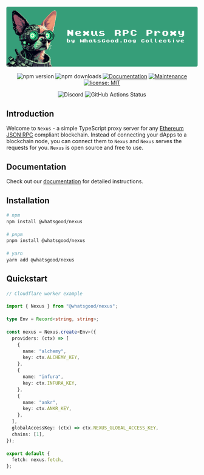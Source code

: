 <div align="center">

![hero banner with nexus dog](./docs/images/nexus-hero-banner.svg)

<div>

![npm version](https://img.shields.io/npm/v/@whatsgood/nexus)
![npm downloads](https://img.shields.io/npm/dm/@whatsgood/nexus)
<a href="https://nexus.whatsgood.dog/" target="_blank"><img alt="Documentation" src="https://img.shields.io/badge/documentation-yes-brightgreen.svg" /></a>
<a href="https://github.com/whats-good/nexus/graphs/commit-activity" target="_blank"><img alt="Maintenance" src="https://img.shields.io/badge/maintained%3F-yes-green.svg" /></a>
<a href="#" target="_blank"><img alt="license: MIT" src="https://img.shields.io/badge/license-MIT-yellow.svg" /></a>

</div>

<div>

![Discord](https://img.shields.io/discord/1003351311904948334?label=&logo=discord&logoColor=ffffff&color=7389D8&labelColor=6A7EC2)
![GitHub Actions Status](https://github.com/whats-good/nexus/actions/workflows/main-ci.yml/badge.svg)

  <!-- ![GitHub stars](https://img.shields.io/github/stars/whats-good/nexus?style=social&label=Star) -->

</div>

</div>

## Introduction

Welcome to `Nexus` - a simple TypeScript proxy server for any [Ethereum JSON RPC](https://ethereum.org/en/developers/docs/apis/json-rpc/) compliant blockchain. Instead of connecting your dApps to a blockchain node, you can connect them to `Nexus` and `Nexus` serves the requests for you. `Nexus` is open source and free to use.

## Documentation

Check out our [documentation](https://nexus.whatsgood.dog) for detailed instructions.

## Installation

```sh
# npm
npm install @whatsgood/nexus

# pnpm
pnpm install @whatsgood/nexus

# yarn
yarn add @whatsgood/nexus

```

## Quickstart

```ts
// Cloudflare worker example

import { Nexus } from "@whatsgood/nexus";

type Env = Record<string, string>;

const nexus = Nexus.create<Env>({
  providers: (ctx) => [
    {
      name: "alchemy",
      key: ctx.ALCHEMY_KEY,
    },
    {
      name: "infura",
      key: ctx.INFURA_KEY,
    },
    {
      name: "ankr",
      key: ctx.ANKR_KEY,
    },
  ],
  globalAccessKey: (ctx) => ctx.NEXUS_GLOBAL_ACCESS_KEY,
  chains: [1],
});

export default {
  fetch: nexus.fetch,
};
```

<!-- TODO: remove the nexus/README.md from version control, and only generate it pre npm publish -->
